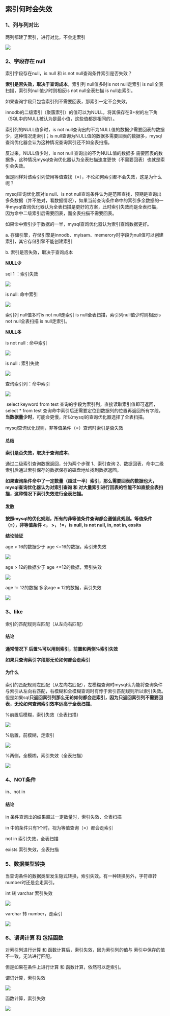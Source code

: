 ## 索引何时会失效 





### 1、列与列对比



两列都建了索引，进行对比，不会走索引



![](./image/索引失效-1.jpg)

### 2、字段存在 null

索引字段存在null，is null 和 is not null查询条件索引是否失效？

**索引是否失效，取决于查询成本**，索引列 null值多时is not null走索引 is null全表扫描，索引列null值少时则相反is not null全表扫描  is null走索引。

如果查询字段只包含索引列不需要回表，那索引一定不会失效。



innodb的二级索引（聚簇索引）的值可以为NULL，将其保存在B+树的左下角（SQL中的NULL被认为是最小值，这些值都是相同的）。

索引列的NULL值多时，is not null查询出的不为NULL值的数据少需要回表的数据少，这种情况走索引；is null查询为NULL值的数据多需要回表的数据多，mysql查询优化器会认为这种情况查询索引还不如全表扫描。

反过来，NULL值少时，is not null 查询出的不为NULL值的数据多 需要回表的数据多，这种情况mysql查询优化器认为全表扫描速度更快（不需要回表）也就是索引会失效。

但是同样对该索引列使用等值查找（=），不论如何索引都不会失效，这是为什么呢？

mysql查询优化器对is null、is not null查询条件认为是范围查找，预期是查询出多条数据（并不绝对，看数据情况），如果当前查询条件命中的索引多余数据的一半mysql查询优化器认为全表扫描是更好的方案，此时索引失效而是全表扫描， 因为命中二级索引后需要回表，而全表扫描不需要回表。

如果命中索引少于数据的一半，mysql查询优化器认为索引查询数据更好。



a. 存储引擎，存储引擎是innodb、myisam、memerory时字段为null值可以创建索引，其它存储引擎不能创建索引

b. 索引是否失效，取决于查询成本



**NULL少**

sql 1 ：索引失效

![](.\image\索引失效-2.jpg)

is null:  命中索引

![](.\image\索引失效-5.jpg)

索引列 null值多时is not null走索引 is null全表扫描，索引列null值少时则相反is not null全表扫描  is null走索引。



**NULL多**



is not null : 命中索引

![](.\image\索引失效-7.jpg)

is null : 索引失效

![](.\image\索引失效-8.jpg)





查询索引列：命中索引

![](.\image\索引失效-3.jpg)

​		select keyword from test 查询的字段为索引列，直接读取索引值即可返回，select * from test 查询命中索引后还需要定位到数据列的位置再返回所有字段，**当数据量少时**，可能会更慢，所以mysql的查询优化器选择了全表扫描。



mysql查询优化规则，非等值条件（=）查询时索引是否失效



#### 总结

**索引是否失效，取决于查询成本**。

通过二级索引查询数据返回，分为两个步骤 1、索引查询 2、数据回表，命中二级索引后通过索引保存的数据保存的磁盘地址找到数据返回。

**如果查询条件命中了一定数量（超过一半）索引，那么需要回表的数据也大，mysql查询优化器认为对索引查询 和 对大量索引进行回表的性能不如直接全表扫描，这种情况下索引失效进行全表扫描。**



#### 发散



**按照mysql的优化规则，所有的非等值条件查询都会遵循此规则。等值条件（=），非等值条件 <， >， !=，is null, is not null, in,  not in,  exsits**

**结论验证**

age > 16的数据少于 age <=16的数据，索引未失效



![](.\image\索引失效-9.jpg)



age > 12的数据少于 age <=12的数据，索引失效

![](.\image\索引失效-10.jpg)



age != 12的数据 多余age = 12的数据，索引失效

![](.\image\索引失效-11.jpg)



### 3、like

索引的匹配规则左匹配（从左向右匹配）

#### 结论

**通常情况下 后置%可以用到索引，前置和两侧%索引失效**

**如果只查询索引字段那无论如何都会走索引**



#### 为什么

索引的匹配规则左匹配（从左向右匹配），左模糊查询时mysql认为能将查询条件与索引从左向右匹配，右模糊和全模糊查询时有悖于索引匹配规则所以索引失效。但是如果sql**只返回索引列那么无论如何都会走索引，因为只返回索引列不需要回表，无论如何查询索引效率远高于全表扫描**。



%前置后模糊，索引失效（全表扫描）

![](.\image\索引失效-12.jpg)

%后置，前模糊，走索引

![](.\image\索引失效-13.jpg)

%两侧，全模糊，索引失效（全表扫描）

![](.\image\索引失效-14.jpg)





### 4、NOT条件

in、not in

#### **结论**

in 条件查询出的结果超过一定数量时，索引失效、全表扫描

in 中的条件只有1个时，视为等值查询（=）都会走索引

not in  索引失效，全表扫描

exists	 索引失效，全表扫描





### 5、数据类型转换



当查询条件的数据类型发生隐式转换，索引失效。有一种转换另外，字符串转number时还是会走索引。



int 转 varchar 索引失效

![](.\image\索引失效-15.jpg)

varchar 转 number，走索引

![](.\image\索引失效-16.jpg)





### 6、谓词计算 和 包括函数



对索引列进行计算 和 函数计算后，索引失效，因为索引列的值与 索引中保存的值不一致，无法进行匹配。

但是如果在条件上进行计算 和 函数计算，依然可以走索引。



谓词计算，索引失效

![](.\image\索引失效-17.jpg)



函数计算，索引失效

![](.\image\索引失效-18.jpg)

